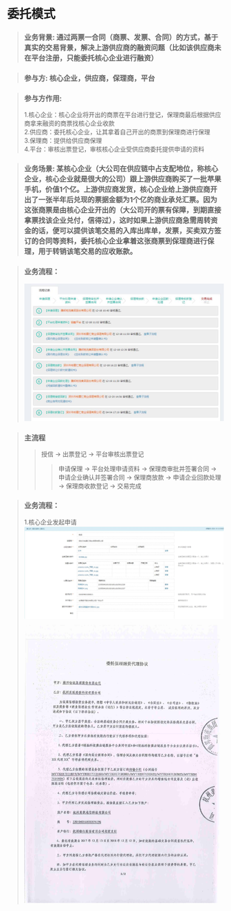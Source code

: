 # 委托模式

> ### **业务背景:** 通过两票一合同（商票、发票、合同）的方式，基于真实的交易背景，解决上游供应商的融资问题（比如该供应商未在平台注册，只能委托核心企业进行融资）

> ### **参与方:** 核心企业，供应商，保理商，平台

> ### **参与方作用:** 
> 1.核心企业：核心企业将开出的商票在平台进行登记，保理商最后根据供应商拿来融资的商票找核心企业收款  
> 2.供应商：委托核心企业，让其拿着自己开出的商票到保理商进行保理  
> 3.保理商：提供给供应商保理  
> 4.平台：审核出票登记，审核核心企业受供应商委托提供申请的资料

> ### **业务场景:**  某核心企业（大公司在供应链中占支配地位，称核心企业，核心企业就是很大的公司）跟上游供应商购买了一批苹果手机，价值1个亿。上游供应商发货，核心企业给上游供应商开出了一张半年后兑现的票据金额为1个亿的商业承兑汇票。因为这张商票是由核心企业开出的（大公司开的票有保障，到期直接拿票找该企业兑付，信得过），这时如果上游供应商急需周转资金的话，便可以提供该笔交易的入库出库单，发票，买卖双方签订的合同等资料，委托核心企业拿着这张商票到保理商进行保理，用于转销该笔交易的应收账款。

> ### **业务流程：** 
> ![主流程 *](./images/entrust-flow.jpg)

> ### **主流程** 
>> 授信 -> 出票登记 -> 平台审核出票登记
>>> 申请保理 -> 平台处理申请资料 -> 保理商审批并签署合同 -> 申请企业确认并签署合同 -> 保理商放款 -> 申请企业回款处理 -> 保理商收款登记 -> 交易完成

> ### **业务流程：** 
> 1.核心企业发起申请  
> ![核心企业发起申请 *](./images/entrust-register.jpg)
> ![委托书 *](./images/entrust-img.jpg)